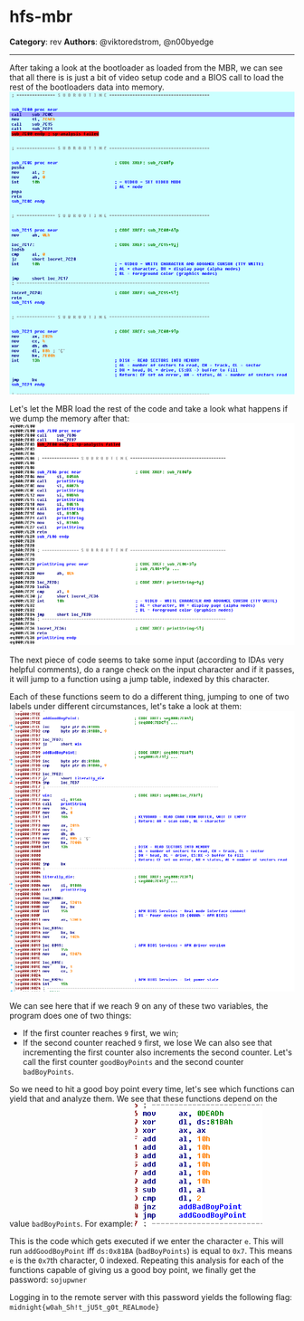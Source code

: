 # hfs-mbr

**Category**: rev
**Authors**: @viktoredstrom, @n00byedge

---

After taking a look at the bootloader as loaded from the MBR, we can see that all there is is just a bit of video setup code and a BIOS call to load the rest of the bootloaders data into memory.
![bootloader](img/bootloader.png?raw=true)

Let's let the MBR load the rest of the code and take a look what happens if we dump the memory after that:
![entry](img/entry.png?raw=true)

The next piece of code seems to take some input (according to IDAs very helpful comments), do a range check on the input character and if it passes, it will jump to a function using a jump table, indexed by this character.

Each of these functions seem to do a different thing, jumping to one of two labels under different circumstances, let's take a look at them:
![gbp](img/gbp.png?raw=true)

We can see here that if we reach 9 on any of these two variables, the program does one of two things:
  * If the first counter reaches `9` first, we win;
  * If the second counter reached `9` first, we lose
We can also see that incrementing the first counter also increments the second counter. Let's call the first counter `goodBoyPoints` and the second counter `badBoyPoints`.

So we need to hit a good boy point every time, let's see which functions can yield that and analyze them. We see that these functions depend on the value `badBoyPoints`. For example:
![e](img/e.png?raw=true)

This is the code which gets executed if we enter the character `e`. This will run `addGoodBoyPoint` iff `ds:0x81BA` (`badBoyPoints`) is equal to `0x7`. This means `e` is the `0x7`th character, 0 indexed. Repeating this analysis for each of the functions capable of giving us a good boy point, we finally get the password:
`sojupwner`

Logging in to the remote server with this password yields the following flag: `midnight{w0ah_Sh!t_jU5t_g0t_REALmode}`
